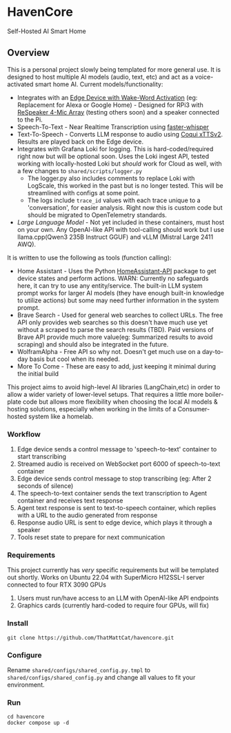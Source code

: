 # HavenCore

Self-Hosted AI Smart Home

## Overview

This is a personal project slowly being templated for more general use. It is designed to host multiple AI models (audio, text, etc) and act as a voice-activated smart home AI. Current models/functionality:

* Integrates with an [Edge Device with Wake-Word Activation](https://github.com/ThatMattCat/havencore-edge/tree/main) (eg: Replacement for Alexa or Google Home) - Designed for RPi3 with [ReSpeaker 4-Mic Array](https://www.seeedstudio.com/ReSpeaker-USB-Mic-Array-p-4247.html) (testing others soon) and a speaker connected to the Pi.
* Speech-To-Text - Near Realtime Transcription using [faster-whisper](https://github.com/SYSTRAN/faster-whisper)
* Text-To-Speech - Converts LLM response to audio using [Coqui xTTSv2](https://github.com/coqui-ai/TTS). Results are played back on the Edge device.
* Integrates with Grafana Loki for logging. This is hard-coded/required right now but will be optional soon. Uses the Loki ingest API, tested working with locally-hosted Loki but _should_ work for Cloud as well, with a few changes to `shared/scripts/logger.py`
  * The logger.py also includes comments to replace Loki with LogScale, this worked in the past but is no longer tested. This will be streamlined with configs at some point.
  * The logs include `trace_id` values with each trace unique to a 'conversation', for easier analysis. Right now this is custom code but should be migrated to OpenTelemetry standards.
* _Large Language Model_ - Not yet included in these containers, must host on your own. Any OpenAI-like API with tool-calling should work but I  use llama.cpp(Qwen3 235B Instruct GGUF) and vLLM (Mistral Large 2411 AWQ).

It is written to use the following as tools (function calling):

* Home Assistant - Uses the Python [HomeAssistant-API](https://pypi.org/project/HomeAssistant-API/) package to get device states and perform actions. WARN: Currently no safeguards here, it can try to use any entity/service. The built-in LLM system prompt works for larger AI models (they have enough built-in knowledge to utilize actions) but some may need further information in the system prompt.
* Brave Search - Used for general web searches to collect URLs. The free API only provides web searches so this doesn't have much use yet without a scraped to parse the search results (TBD). Paid versions of Brave API provide much more value(eg: Summarized results to avoid scraping) and should also be integrated in the future.
* WolframAlpha - Free API so why not. Doesn't get much use on a day-to-day basis but cool when its needed.
* More To Come - These are easy to add, just keeping it minimal during the initial build

This project aims to avoid high-level AI libraries (LangChain,etc) in order to allow a wider variety of lower-level setups. That requires a little more boiler-plate code but allows more flexibility when choosing the local AI models & hosting solutions, especially when working in the limits of a Consumer-hosted system like a homelab.

### Workflow

1. Edge device sends a control message to 'speech-to-text' container to start transcribing
2. Streamed audio is received on WebSocket port 6000 of speech-to-text container
3. Edge device sends control message to stop transcribing (eg: After 2 seconds of silence)
4. The speech-to-text container sends the text transcription to Agent container and receives text response
5. Agent text response is sent to text-to-speech container, which replies with a URL to the audio generated from response
6. Response audio URL is sent to edge device, which plays it through a speaker
7. Tools reset state to prepare for next communication

### Requirements

This project currently has *very* specific requirements but will be templated out shortly. Works on Ubuntu 22.04 with SuperMicro H12SSL-I server connected to four RTX 3090 GPUs

1. Users must run/have access to an LLM with OpenAI-like API endpoints
2. Graphics cards (currently hard-coded to require four GPUs, will fix)

### Install

```
git clone https://github.com/ThatMattCat/havencore.git
```

### Configure

Rename `shared/configs/shared_config.py.tmpl` to `shared/configs/shared_config.py` and change all values to fit your environment. 

### Run

```
cd havencore
docker compose up -d
```
